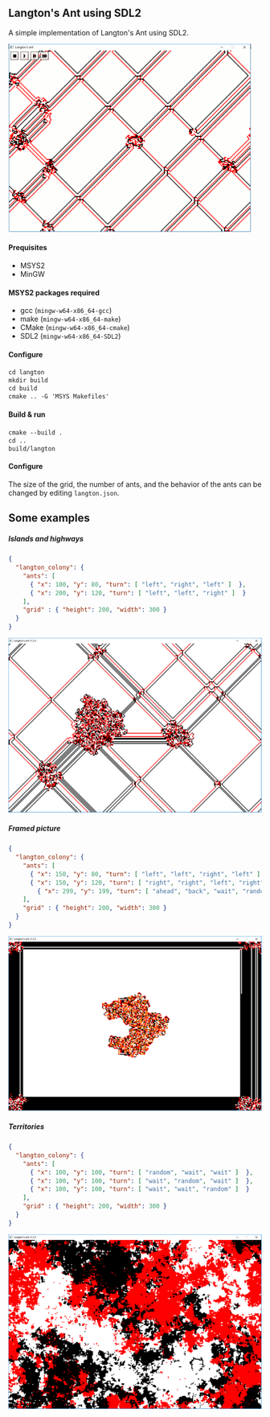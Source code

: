 ## Langton's Ant using SDL2 ##

A simple implementation of Langton's Ant using SDL2.

![Screenshot](images/anim-v1.1.gif)

#### Prequisites ####

- MSYS2
- MinGW

#### MSYS2 packages required ####

- gcc (`mingw-w64-x86_64-gcc`)
- make (`mingw-w64-x86_64-make`)
- CMake (`mingw-w64-x86_64-cmake`)
- SDL2 (`mingw-w64-x86_64-SDL2`)

#### Configure ###

    cd langton
    mkdir build
    cd build
    cmake .. -G 'MSYS Makefiles'

#### Build & run ####

    cmake --build .
    cd ..
    build/langton

#### Configure ####

The size of the grid, the number of ants, and the behavior of the ants can be changed by editing `langton.json`.

## Some examples ##

##### Islands and highways #####

```json
{
  "langton_colony": {
    "ants": [
      { "x": 100, "y": 80, "turn": [ "left", "right", "left" ]  },
      { "x": 200, "y": 120, "turn": [ "left", "left", "right" ]  }
    ],
    "grid" : { "height": 200, "width": 300 }
  }
}
```

![Islands and highways](images/example01.png)


##### Framed picture #####

```json
{
  "langton_colony": {
    "ants": [
      { "x": 150, "y": 80, "turn": [ "left", "left", "right", "left" ]  },
      { "x": 150, "y": 120, "turn": [ "right", "right", "left", "right" ]  },
	    { "x": 299, "y": 199, "turn": [ "ahead", "back", "wait", "random" ]  }
    ],
    "grid" : { "height": 200, "width": 300 }
  }
}
```

![Framed picture](images/example02.png)

##### Territories #####

```json
{
  "langton_colony": {
    "ants": [
      { "x": 100, "y": 100, "turn": [ "random", "wait", "wait" ]  },
      { "x": 100, "y": 100, "turn": [ "wait", "random", "wait" ]  },
      { "x": 100, "y": 100, "turn": [ "wait", "wait", "random" ]  }
    ],
    "grid" : { "height": 200, "width": 300 }
  }
}
```


![Framed picture](images/example03.png)
